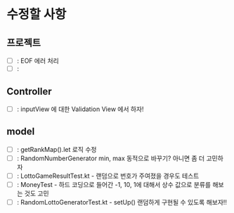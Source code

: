 # 수정할 사항

## 프로젝트
- [ ] : EOF 에러 처리
- [ ] : 

## Controller
- [ ] : inputView 에 대한 Validation View 에서 하자!

## model

- [ ] : getRankMap().let 로직 수정
- [ ] : RandomNumberGenerator min, max 동적으로 바꾸기? 아니면 좀 더 고민하자
- [ ] : LottoGameResultTest.kt - 랜덤으로 번호가 주여졌을 경우도 테스트
- [ ] : MoneyTest - 하드 코딩으로 들어간 -1, 10, 1에 대해서 상수 값으로 분류를 해보는 것도 고민
- [ ] : RandomLottoGeneratorTest.kt - setUp() 랜덤하게 구현될 수 있도록 해보자!!
